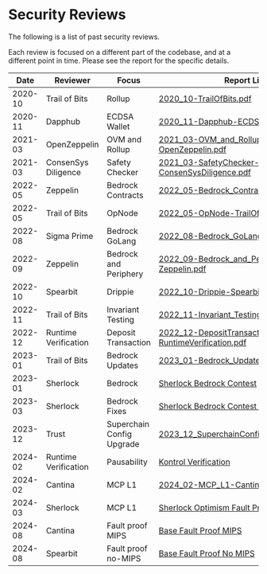 # Security Reviews

The following is a list of past security reviews.

Each review is focused on a different part of the codebase, and at a different point in time.
Please see the report for the specific details.

| Date    | Reviewer             | Focus                     | Report Link                                                                                                                                                           |
| ------- | -------------------- | ------------------------- | --------------------------------------------------------------------------------------------------------------------------------------------------------------------- |
| 2020-10 | Trail of Bits        | Rollup                    | [2020_10-TrailOfBits.pdf](./2020_10-Rollup-TrailOfBits.pdf)                                                                                                           |
| 2020-11 | Dapphub              | ECDSA Wallet              | [2020_11-Dapphub-ECDSA_Wallet.pdf](./2020_11-Dapphub-ECDSA_Wallet.pdf)                                                                                                |
| 2021-03 | OpenZeppelin         | OVM and Rollup            | [2021_03-OVM_and_Rollup-OpenZeppelin.pdf](./2021_03-OVM_and_Rollup-OpenZeppelin.pdf)                                                                                  |
| 2021-03 | ConsenSys Diligence  | Safety Checker            | [2021_03-SafetyChecker-ConsenSysDiligence.pdf](./2021_03-SafetyChecker-ConsenSysDiligence.pdf)                                                                        |
| 2022-05 | Zeppelin             | Bedrock Contracts         | [2022_05-Bedrock_Contracts-Zeppelin.pdf](./2022_05-Bedrock_Contracts-Zeppelin.pdf)                                                                                    |
| 2022-05 | Trail of Bits        | OpNode                    | [2022_05-OpNode-TrailOfBits.pdf](./2022_05-OpNode-TrailOfBits.pdf)                                                                                                    |
| 2022-08 | Sigma Prime          | Bedrock GoLang            | [2022_08-Bedrock_GoLang-SigmaPrime.pdf](./2022_08-Bedrock_GoLang-SigmaPrime.pdf)                                                                                      |
| 2022-09 | Zeppelin             | Bedrock and Periphery     | [2022_09-Bedrock_and_Periphery-Zeppelin.pdf](./2022_09-Bedrock_and_Periphery-Zeppelin.pdf)                                                                            |
| 2022-10 | Spearbit             | Drippie                   | [2022_10-Drippie-Spearbit.pdf](./2022_10-Drippie-Spearbit.pdf)                                                                                                        |
| 2022-11 | Trail of Bits        | Invariant Testing         | [2022_11-Invariant_Testing-TrailOfBits.pdf](./2022_11-Invariant_Testing-TrailOfBits.pdf)                                                                              |
| 2022-12 | Runtime Verification | Deposit Transaction       | [2022_12-DepositTransaction-RuntimeVerification.pdf](./2022_12-DepositTransaction-RuntimeVerification.pdf)                                                            |
| 2023-01 | Trail of Bits        | Bedrock Updates           | [2023_01-Bedrock_Updates-TrailOfBits.pdf](./2023_01-Bedrock_Updates-TrailOfBits.pdf)                                                                                  |
| 2023-01 | Sherlock             | Bedrock                   | [Sherlock Bedrock Contest](https://audits.sherlock.xyz/contests/38)                                                                                                   |
| 2023-03 | Sherlock             | Bedrock Fixes             | [Sherlock Bedrock Contest - Fix Review](https://audits.sherlock.xyz/contests/63)                                                                                      |
| 2023-12 | Trust                | Superchain Config Upgrade | [2023_12_SuperchainConfigUpgrade_Trust.pdf](./2023_12_SuperchainConfigUpgrade_Trust.pdf)                                                                              |
| 2024-02 | Runtime Verification | Pausability               | [Kontrol Verification][kontrol]                                                                                                        |
| 2024-02 | Cantina              | MCP L1                    | [2024_02-MCP_L1-Cantina.pdf](./2024_02-MCP_L1-Cantina.pdf)                                                                                                            |
| 2024-03 | Sherlock             | MCP L1                    | [Sherlock Optimism Fault Proofs Contest](https://audits.sherlock.xyz/contests/205)                                                                                    |
| 2024-08 | Cantina              | Fault proof MIPS          | [Base Fault Proof MIPS](./2024_08_report-cantinacode-coinbase-fault-proofs-mips.pdf)
| 2024-08 | Spearbit             | Fault proof no-MIPS       | [Base Fault Proof No MIPS](./2024_08_report-cb-fault-proofs-non-mips.pdf)

[kontrol]: https://github.com/ethereum-optimism/optimism/blob/876e16ad04968f0bb641eb76f98eb77e7e1a3e16/packages/contracts-bedrock/test/kontrol/README.md
